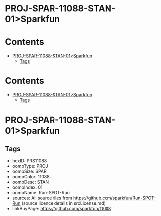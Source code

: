
PROJ-SPAR-11088-STAN-01>Sparkfun
================================

Contents
========

* [PROJ-SPAR-11088-STAN-01>Sparkfun](#proj-spar-11088-stan-01sparkfun)
	* [Tags](#tags)

Contents
========

* [PROJ-SPAR-11088-STAN-01>Sparkfun](#proj-spar-11088-stan-01sparkfun)
	* [Tags](#tags)

# PROJ-SPAR-11088-STAN-01>Sparkfun

## Tags

- hexID: PRS11088
- oompType: PROJ
- oompSize: SPAR
- oompColor: 11088
- oompDesc: STAN
- oompIndex: 01
- oompName: Run-SPOT-Run
- sources: All source files from https://github.com/sparkfun/Run-SPOT-Run (source licence details in srcLicense.md)
- linkBuyPage: https://github.com/sparkfun/11088
